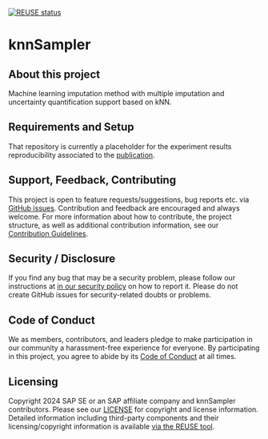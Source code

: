 [![REUSE status](https://api.reuse.software/badge/github.com/SAP/knnSampler)](https://api.reuse.software/info/github.com/SAP/knnSampler)

# knnSampler

## About this project

Machine learning imputation method with multiple imputation and uncertainty quantification support based on kNN.

## Requirements and Setup

That repository is currently a placeholder for the experiment results reproducibility associated to the [publication](https://...).

## Support, Feedback, Contributing

This project is open to feature requests/suggestions, bug reports etc. via [GitHub issues](https://github.com/SAP/knnSampler/issues). Contribution and feedback are encouraged and always welcome. For more information about how to contribute, the project structure, as well as additional contribution information, see our [Contribution Guidelines](CONTRIBUTING.md).

## Security / Disclosure
If you find any bug that may be a security problem, please follow our instructions at [in our security policy](https://github.com/SAP/knnSampler/security/policy) on how to report it. Please do not create GitHub issues for security-related doubts or problems.

## Code of Conduct

We as members, contributors, and leaders pledge to make participation in our community a harassment-free experience for everyone. By participating in this project, you agree to abide by its [Code of Conduct](https://github.com/SAP/.github/blob/main/CODE_OF_CONDUCT.md) at all times.

## Licensing

Copyright 2024 SAP SE or an SAP affiliate company and knnSampler contributors. Please see our [LICENSE](LICENSE) for copyright and license information. Detailed information including third-party components and their licensing/copyright information is available [via the REUSE tool](https://api.reuse.software/info/github.com/SAP/knnSampler).
